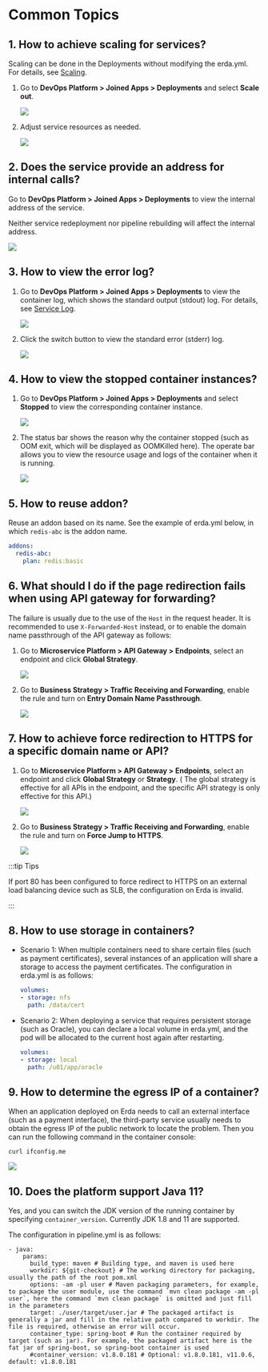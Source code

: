 # Common Topics

## 1. How to achieve scaling for services?

Scaling can be done in the Deployments without modifying the erda.yml. For details, see [Scaling](../dop/guides/deploy/management.html#扩缩容).

1. Go to **DevOps Platform > Joined Apps > Deployments** and select **Scale out**.

   ![](http://terminus-paas.oss-cn-hangzhou.aliyuncs.com/paas-doc/2021/12/21/43fc1232-15a0-4b70-972b-79904589ab02.png)

2. Adjust service resources as needed.

   ![](http://terminus-paas.oss-cn-hangzhou.aliyuncs.com/paas-doc/2021/12/21/cb957d08-4812-4553-89ec-9bf9bb4ec3b5.png)

## 2. Does the service provide an address for internal calls?

Go to **DevOps Platform > Joined Apps > Deployments** to view the internal address of the service.

Neither service redeployment nor pipeline rebuilding will affect the internal address.

![](http://terminus-paas.oss-cn-hangzhou.aliyuncs.com/paas-doc/2021/12/21/c68f011b-7503-4128-825d-5e762fe7f123.png)

## 3. How to view the error log?

1. Go to **DevOps Platform > Joined Apps > Deployments** to view the container log, which shows the standard output (stdout) log. For details, see [Service Log](../dop/guides/deploy/metrics_logs.html#服务日志).

   ![](http://terminus-paas.oss-cn-hangzhou.aliyuncs.com/paas-doc/2021/12/21/97ba4886-0c09-4231-a055-319f34f665f4.png)

2. Click the switch button to view the standard error (stderr) log.

   ![](http://terminus-paas.oss-cn-hangzhou.aliyuncs.com/paas-doc/2021/12/21/eaf294f2-0572-4f3e-9a76-0c738f24b495.png)

## 4. How to view the stopped container instances?

1. Go to **DevOps Platform > Joined Apps > Deployments** and select **Stopped** to view the corresponding container instance.

   ![](http://terminus-paas.oss-cn-hangzhou.aliyuncs.com/paas-doc/2021/12/21/86bebd63-d492-4a49-9f62-db06ea23b998.png)

2. The status bar shows the reason why the container stopped (such as OOM exit, which will be displayed as OOMKilled here). The operate bar allows you to view the resource usage and logs of the container when it is running.

   ![](http://terminus-paas.oss-cn-hangzhou.aliyuncs.com/paas-doc/2021/12/21/31f09b57-2af0-4ede-a3fe-3547f7b11fa0.png)

## 5. How to reuse addon?

Reuse an addon based on its name. See the example of erda.yml below, in which `redis-abc` is the addon name.

```yaml
addons:
  redis-abc:
    plan: redis:basic
```

## 6. What should I do if the page redirection fails when using API gateway for forwarding?

The failure is usually due to the use of the `Host` in the request header. It is recommended to use `X-Forwarded-Host` instead, or to enable the domain name passthrough of the API gateway as follows:

1. Go to **Microservice Platform > API Gateway > Endpoints**, select an endpoint and click **Global Strategy**.

   ![](http://terminus-paas.oss-cn-hangzhou.aliyuncs.com/paas-doc/2021/12/21/f4d4487c-4e92-4744-8d65-99e7cda08593.png)

2. Go to **Business Strategy > Traffic Receiving and Forwarding**, enable the rule and turn on **Entry Domain Name Passthrough**.

   ![](http://terminus-paas.oss-cn-hangzhou.aliyuncs.com/paas-doc/2021/12/21/491dd2b5-112e-4195-92f5-36b660ed4c99.png)

## 7. How to achieve force redirection to HTTPS for a specific domain name or API?

1. Go to **Microservice Platform > API Gateway > Endpoints**, select an endpoint and click **Global Strategy** or **Strategy**. ( The global strategy is effective for all APIs in the endpoint, and the specific API strategy is only effective for this API.)

   ![](http://terminus-paas.oss-cn-hangzhou.aliyuncs.com/paas-doc/2021/12/21/f7f02b36-482e-4497-9a46-6eeccf000648.png)

2. Go to **Business Strategy > Traffic Receiving and Forwarding**, enable the rule and turn on **Force Jump to HTTPS**.

   ![](http://terminus-paas.oss-cn-hangzhou.aliyuncs.com/paas-doc/2021/12/21/877f0b16-bf97-4a9e-b57b-8d7429e3e1bf.png)

:::tip Tips

If port 80 has been configured to force redirect to HTTPS on an external load balancing device such as SLB, the configuration on Erda is invalid.

:::

## 8. How to use storage in containers?

* Scenario 1: When multiple containers need to share certain files (such as payment certificates), several instances of an application will share a storage to access the payment certificates. The configuration in erda.yml is as follows:

   ```yaml
   volumes:
   - storage: nfs
     path: /data/cert
   ```

* Scenario 2: When deploying a service that requires persistent storage (such as Oracle), you can declare a local volume in erda.yml, and the pod will be allocated to the current host again after restarting.

   ```yaml
   volumes:
   - storage: local
     path: /u01/app/oracle
   ```

## 9. How to determine the egress IP of a container?

When an application deployed on Erda needs to call an external interface (such as a payment interface), the third-party service usually needs to obtain the egress IP of the public network to locate the problem. Then you can run the following command in the container console:

```shell script
curl ifconfig.me
```

![](http://terminus-paas.oss-cn-hangzhou.aliyuncs.com/paas-doc/2021/12/21/d7c726a3-3550-4ffb-a584-ceb6e5786fde.png)

## 10. Does the platform support Java 11?

Yes, and you can switch the JDK version of the running container by specifying `container_version`. Currently JDK 1.8 and 11 are supported.

The configuration in pipeline.yml is as follows:

```
- java:
    params:
      build_type: maven # Building type, and maven is used here
      workdir: ${git-checkout} # The working directory for packaging, usually the path of the root pom.xml
      options: -am -pl user # Maven packaging parameters, for example, to package the user module, use the command `mvn clean package -am -pl user`, here the command `mvn clean package` is omitted and just fill in the parameters
      target: ./user/target/user.jar # The packaged artifact is generally a jar and fill in the relative path compared to workdir. The file is required, otherwise an error will occur.
      container_type: spring-boot # Run the container required by target (such as jar). For example, the packaged artifact here is the fat jar of spring-boot, so spring-boot container is used
      #container_version: v1.8.0.181 # Optional: v1.8.0.181, v11.0.6, default: v1.8.0.181
```
